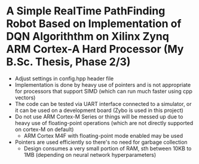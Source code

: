 # A Simple RealTime PathFinding Robot Based on Implementation of DQN Algoriththm on Xilinx Zynq ARM Cortex-A Hard Processor (My B.Sc. Thesis, Phase 2/3)
+ Adjust settings in config.hpp header file
+ Implementation is done by heavy use of pointers and is not appropriate for processors that support SIMD (which can run much faster using cpp vectors)
+ The code can be tested via UART interface connected to a simulator, or it can be used on a development board (Zybo is used in this project)
+ Do not use ARM Cortex-M Series or things will be messed up due to heavy use of floating-point operations (which are not directly supported on cortex-M on default)
  * ARM Cortex M4F with floating-point mode enabled may be used
+ Pointers are used efficiently so there's no need for garbage collection
  * Design consumes a very small portion of RAM, sth between 10KB to 1MB (depending on neural network hyperparameters)
